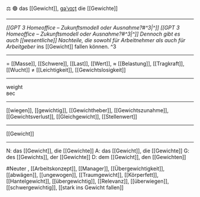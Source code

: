 ⚖️ 🟢 das [[Gewicht]], [ɡəˈvɪçt](https://youglish.com/pronounce/Gewicht/german)
die [[Gewichte]]

---
*[[GPT 3 Homeoffice – Zukunftsmodell oder Ausnahme?#^3|^]]* *[[GPT 3 Homeoffice – Zukunftsmodell oder Ausnahme?#^3|^]]* *Dennoch gibt es auch [[wesentliche]] Nachteile, die sowohl für Arbeitnehmer als auch für Arbeitgeber* ins [[Gewicht]] fallen können. ^3


---
= [[Masse]], [[Schwere]], [[Last]], [[Wert]],
≈ [[Belastung]], [[Tragkraft]], [[Wucht]]
≠ [[Leichtigkeit]], [[Gewichtslosigkeit]]

---
weight  
вес

---
[[wiegen]], [[gewichtig]], [[Gewichtheber]], [[Gewichtszunahme]], [[Gewichtsverlust]], [[Gleichgewicht]], [[Stellenwert]]

---
[[Gewicht]]


---
N: das [[Gewicht]], die [[Gewichte]]
A: das [[Gewicht]], die [[Gewichte]]
G: des [[Gewichts]], der [[Gewichte]]
D: dem [[Gewicht]], den [[Gewichten]]


#Neuter , [[Arbeitskonzept]], [[Manager]], [[Übergewichtigkeit]], [[abwägen]], [[ungewogen]], [[Traumgewicht]], [[Körperfett]], [[Hantelgewicht]], [[übergewichtig]], [[Relevanz]], [[überwiegen]], [[schwergewichtig]], [[stark ins Gewicht fallen]]
